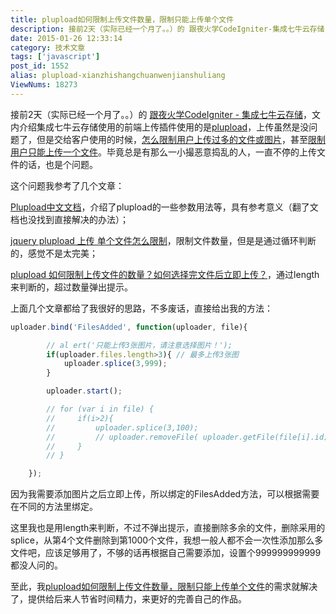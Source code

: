 ```yaml
---
title: plupload如何限制上传文件数量，限制只能上传单个文件
description: 接前2天（实际已经一个月了。。）的 跟夜火学CodeIgniter-集成七牛云存储，文内介绍集成七牛云存储使用的前端上传插件使用的是plupload，上传虽然是没问题了，但是交给客户使用的时候，怎么限制用户上传过多的文件或图片，甚至限制用户只能上传一个文件。毕竟总是有那么一小撮恶意捣乱的人，一直不停的上传文件的话，也是个问题。这个问题我参考了几个文章：Plupload中文文档，介
date: 2015-01-26 12:33:14
category: 技术文章
tags: ['javascript']
post_id: 1552
alias: plupload-xianzhishangchuanwenjianshuliang
ViewNums: 18273
---
```


接前2天（实际已经一个月了。。）的 [跟夜火学CodeIgniter - 集成七牛云存储](/blog/yehuo-ci-qiniu)，文内介绍集成七牛云存储使用的前端上传插件使用的是[plupload](http://www.plupload.com/)，上传虽然是没问题了，但是交给客户使用的时候，[怎么限制用户上传过多的文件或图片](/blog/plupload-xianzhishangchuanwenjianshuliang)，甚至[限制用户只能上传一个文件](/blog/plupload-xianzhishangchuanwenjianshuliang)。毕竟总是有那么一小撮恶意捣乱的人，一直不停的上传文件的话，也是个问题。

这个问题我参考了几个文章：

[Plupload中文文档](http://www.cnblogs.com/God-Shell/articles/3209708.html)，介绍了plupload的一些参数用法等，具有参考意义（翻了文档也没找到直接解决的办法）；

[jquery plupload 上传 单个文件怎么限制](http://zhidao.baidu.com/link?url=zdjCBcy3VQ4ydh8GIAwLbeJRfb6_BWVW_OPxJU-YPIvx9M5W4x47oL4ETngFP3NFj73YdfCROWjzf3NxBjxL8K)，限制文件数量，但是是通过循环判断的，感觉不是太完美；

[plupload 如何限制上传文件的数量？如何选择完文件后立即上传？](http://www.oschina.net/question/96135_149947?sort=time)，通过length 来判断的，超过数量弹出提示。

上面几个文章都给了我很好的思路，不多废话，直接给出我的方法：
```js
uploader.bind('FilesAdded', function(uploader, file){

        // al ert('只能上传3张图片，请注意选择图片！');
        if(uploader.files.length>3){ // 最多上传3张图
            uploader.splice(3,999);
        }

        uploader.start();

        // for (var i in file) {
        //     if(i>2){
        //         uploader.splice(3,100);
        //         // uploader.removeFile( uploader.getFile(file[i].id));
        //     }
        // }

    });
```
因为我需要添加图片之后立即上传，所以绑定的FilesAdded方法，可以根据需要在不同的方法里绑定。

这里我也是用length来判断，不过不弹出提示，直接删除多余的文件，删除采用的splice，从第4个文件删除到第1000个文件，我想一般人都不会一次性添加那么多文件吧，应该足够用了，不够的话再根据自己需要添加，设置个999999999999都没人问的。

至此，我[plupload如何限制上传文件数量，限制只能上传单个文件](/blog/plupload-xianzhishangchuanwenjianshuliang)的需求就解决了，提供给后来人节省时间精力，来更好的完善自己的作品。

